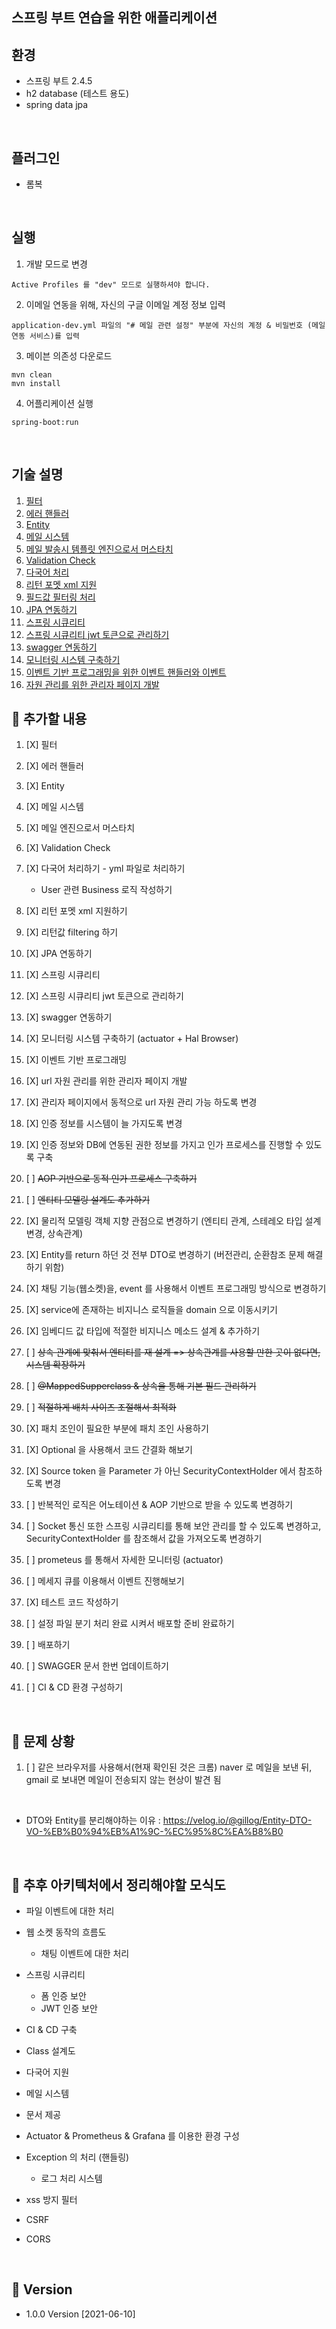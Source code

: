 스프링 부트 연습을 위한 애플리케이션
-

환경
-
* 스프링 부트 2.4.5
* h2 database (테스트 용도)
* spring data jpa



<br/>

플러그인
-
* 롬복


<br/>


실행
-
1. 개발 모드로 변경
```text
Active Profiles 를 "dev" 모드로 실행하셔야 합니다.
```

2. 이메일 연동을 위해, 자신의 구글 이메일 계정 정보 입력
```text
application-dev.yml 파일의 "# 메일 관련 설정" 부분에 자신의 계정 & 비밀번호 (메일 연동 서비스)를 입력
```

3. 메이븐 의존성 다운로드
```text
mvn clean
mvn install
```

4. 어플리케이션 실행
```text
spring-boot:run
```



<br/>

기술 설명
-
1. [필터](rest/md/Filter.md)
2. [에러 핸들러](rest/md/ErrorHandler.md)
3. [Entity](rest/md/Entity.md)
4. [메일 시스템](rest/md/Mailing.md)
5. [메일 발송시 템플릿 엔진으로서 머스타치](rest/md/Mustache.md)
6. [Validation Check](rest/md/validationCheck.md)
7. [다국어 처리](rest/md/MultiLanguage.md)
8. [리턴 포멧 xml 지원](rest/md/ReturnFormat.md)
9. [필드값 필터링 처리](rest/md/FieldFiltering.md)
10. [JPA 연동하기](rest/md/JPA.md)
11. [스프링 시큐리티](rest/md/SpringSecurity.md)
12. [스프링 시큐리티 jwt 토큰으로 관리하기](rest/md/SpringSecurityWithJWT.md)
13. [swagger 연동하기](rest/md/Swagger.md)
14. [모니터링 시스템 구축하기](rest/md/Monitoring.md)
15. [이벤트 기반 프로그래밍을 위한 이벤트 핸들러와 이벤트](rest/md/EventHandler.md)
16. [자원 관리를 위한 관리자 페이지 개발](rest/md/SpringSecurity.md)

📌 추가할 내용 
-
1. [X] 필터
2. [X] 에러 핸들러
3. [X] Entity
4. [X] 메일 시스템
5. [X] 메일 엔진으로서 머스타치
6. [X] Validation Check
7. [X] 다국어 처리하기 - yml 파일로 처리하기
    * User 관련 Business 로직 작성하기
8. [X] 리턴 포멧 xml 지원하기
9. [X] 리턴값 filtering 하기 
10. [X] JPA 연동하기
11. [X] 스프링 시큐리티
12. [X] 스프링 시큐리티 jwt 토큰으로 관리하기
13. [X] swagger 연동하기
14. [X] 모니터링 시스템 구축하기 (actuator + Hal Browser)
15. [X] 이벤트 기반 프로그래밍

16. [X] url 자원 관리를 위한 관리자 페이지 개발
17. [X] 관리자 페이지에서 동적으로 url 자원 관리 가능 하도록 변경
18. [X] 인증 정보를 시스템이 늘 가지도록 변경
19. [X] 인증 정보와 DB에 연동된 권한 정보를 가지고 인가 프로세스를 진행할 수 있도록 구축   
20. [ ] ~~AOP 기반으로 동적 인가 프로세스 구축하기~~  
21. [ ] ~~엔티티 모델링 설계도 추가하기~~   
22. [X] 물리적 모델링 객체 지향 관점으로 변경하기 (엔티티 관계, 스테레오 타입 설계 변경, 상속관계)   
23. [X] Entity를 return 하던 것 전부 DTO로 변경하기 (버전관리, 순환참조 문제 해결하기 위함)
24. [X] 채팅 기능(웹소켓)을, event 를 사용해서 이벤트 프로그래밍 방식으로 변경하기
25. [X] service에 존재하는 비지니스 로직들을 domain 으로 이동시키기
26. [X] 임베디드 값 타입에 적절한 비지니스 메소드 설계 & 추가하기   
27. [ ] ~~상속 관계에 맞춰서 엔티티를 재 설계 => 상속관계를 사용할 만한 곳이 없다면, 시스템 확장하기~~   
28. [ ] ~~@MappedSupperclass & 상속을 통해 기본 필드 관리하기~~   
29. [ ] ~~적절하게 배치 사이즈 조절해서 최적화~~   
30. [X] 패치 조인이 필요한 부분에 패치 조인 사용하기   
31. [X] Optional 을 사용해서 코드 간결화 해보기
32. [X] Source token 을 Parameter 가 아닌 SecurityContextHolder 에서 참조하도록 변경
33. [ ] 반복적인 로직은 어노테이션 & AOP 기반으로 받을 수 있도록 변경하기
33. [ ] Socket 통신 또한 스프링 시큐리티를 통해 보안 관리를 할 수 있도록 변경하고, SecurityContextHolder 를 참조해서 값을 가져오도록 변경하기 
34. [ ] prometeus 를 통해서 자세한 모니터링 (actuator)
35. [ ] 메세지 큐를 이용해서 이벤트 진행해보기
36. [X] 테스트 코드 작성하기
37. [ ] 설정 파일 분기 처리 완료 시켜서 배포할 준비 완료하기
38. [ ] 배포하기
39. [ ] SWAGGER 문서 한번 업데이트하기
40. [ ] CI & CD 환경 구성하기

<br/>


📌 문제 상황
-
1. [ ] 같은 브라우저를 사용해서(현재 확인된 것은 크롬) naver 로 메일을 보낸 뒤, gmail 로 보내면 메일이 전송되지 않는 현상이 발견 됨

<br/>

* DTO와 Entity를 분리해야하는 이유 : <https://velog.io/@gillog/Entity-DTO-VO-%EB%B0%94%EB%A1%9C-%EC%95%8C%EA%B8%B0>



<br/>


📌 추후 아키텍처에서 정리해야할 모식도
-
* 파일 이벤트에 대한 처리
* 웹 소켓 동작의 흐름도 
    * 채팅 이벤트에 대한 처리 
* 스프링 시큐리티
    * 폼 인증 보안
    * JWT 인증 보안


* CI & CD 구축
* Class 설계도
* 다국어 지원
* 메일 시스템

* 문서 제공
* Actuator & Prometheus & Grafana 를 이용한 환경 구성
* Exception 의 처리 (핸들링)
    * 로그 처리 시스템
* xss 방지 필터
* CSRF
* CORS


<br/>


📌 Version
-
* 1.0.0 Version [2021-06-10]
